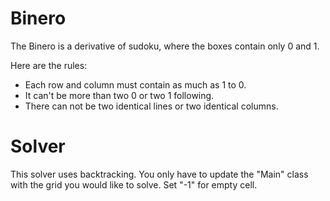 # Binero

The Binero is a derivative of sudoku, where the boxes contain only 0 and 1.

Here are the rules:
- Each row and column must contain as much as 1 to 0.
- It can't be more than two 0 or two 1 following.
- There can not be two identical lines or two identical columns.

# Solver
This solver uses backtracking.
You only have to update the "Main" class with the grid you would like to solve. Set "-1" for empty cell.
